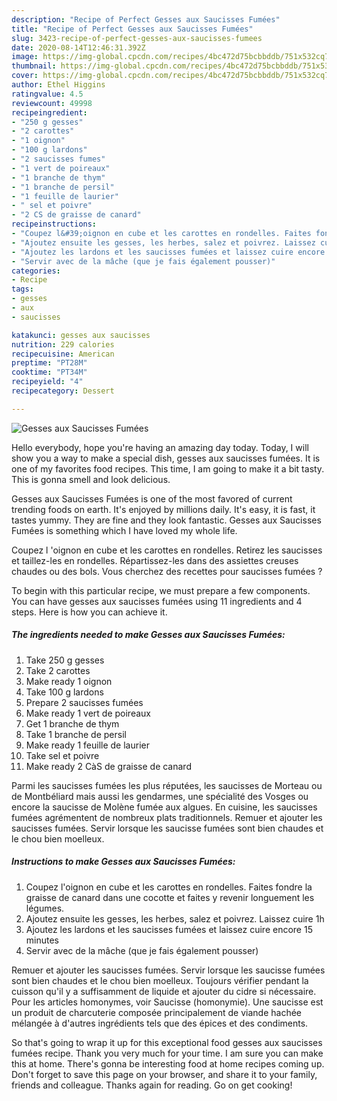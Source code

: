```yaml
---
description: "Recipe of Perfect Gesses aux Saucisses Fumées"
title: "Recipe of Perfect Gesses aux Saucisses Fumées"
slug: 3423-recipe-of-perfect-gesses-aux-saucisses-fumees
date: 2020-08-14T12:46:31.392Z
image: https://img-global.cpcdn.com/recipes/4bc472d75bcbbddb/751x532cq70/gesses-aux-saucisses-fumees-photo-principale-de-la-recette.jpg
thumbnail: https://img-global.cpcdn.com/recipes/4bc472d75bcbbddb/751x532cq70/gesses-aux-saucisses-fumees-photo-principale-de-la-recette.jpg
cover: https://img-global.cpcdn.com/recipes/4bc472d75bcbbddb/751x532cq70/gesses-aux-saucisses-fumees-photo-principale-de-la-recette.jpg
author: Ethel Higgins
ratingvalue: 4.5
reviewcount: 49998
recipeingredient:
- "250 g gesses"
- "2 carottes"
- "1 oignon"
- "100 g lardons"
- "2 saucisses fumes"
- "1 vert de poireaux"
- "1 branche de thym"
- "1 branche de persil"
- "1 feuille de laurier"
- " sel et poivre"
- "2 CS de graisse de canard"
recipeinstructions:
- "Coupez l&#39;oignon en cube et les carottes en rondelles. Faites fondre la graisse de canard dans une cocotte et faites y revenir longuement les légumes."
- "Ajoutez ensuite les gesses, les herbes, salez et poivrez. Laissez cuire 1h"
- "Ajoutez les lardons et les saucisses fumées et laissez cuire encore 15 minutes"
- "Servir avec de la mâche (que je fais également pousser)"
categories:
- Recipe
tags:
- gesses
- aux
- saucisses

katakunci: gesses aux saucisses 
nutrition: 229 calories
recipecuisine: American
preptime: "PT28M"
cooktime: "PT34M"
recipeyield: "4"
recipecategory: Dessert

---
```



![Gesses aux Saucisses Fumées](https://img-global.cpcdn.com/recipes/4bc472d75bcbbddb/751x532cq70/gesses-aux-saucisses-fumees-photo-principale-de-la-recette.jpg)

Hello everybody, hope you're having an amazing day today. Today, I will show you a way to make a special dish, gesses aux saucisses fumées. It is one of my favorites food recipes. This time, I am going to make it a bit tasty. This is gonna smell and look delicious.

Gesses aux Saucisses Fumées is one of the most favored of current trending foods on earth. It's enjoyed by millions daily. It's easy, it is fast, it tastes yummy. They are fine and they look fantastic. Gesses aux Saucisses Fumées is something which I have loved my whole life.

Coupez l &#39;oignon en cube et les carottes en rondelles. Retirez les saucisses et taillez-les en rondelles. Répartissez-les dans des assiettes creuses chaudes ou des bols. Vous cherchez des recettes pour saucisses fumées ?


To begin with this particular recipe, we must prepare a few components. You can have gesses aux saucisses fumées using 11 ingredients and 4 steps. Here is how you can achieve it.

<!--inarticleads1-->

##### The ingredients needed to make Gesses aux Saucisses Fumées:

1. Take 250 g gesses
1. Take 2 carottes
1. Make ready 1 oignon
1. Take 100 g lardons
1. Prepare 2 saucisses fumées
1. Make ready 1 vert de poireaux
1. Get 1 branche de thym
1. Take 1 branche de persil
1. Make ready 1 feuille de laurier
1. Take  sel et poivre
1. Make ready 2 CàS de graisse de canard


Parmi les saucisses fumées les plus réputées, les saucisses de Morteau ou de Montbéliard mais aussi les gendarmes, une spécialité des Vosges ou encore la saucisse de Molène fumée aux algues. En cuisine, les saucisses fumées agrémentent de nombreux plats traditionnels. Remuer et ajouter les saucisses fumées. Servir lorsque les saucisse fumées sont bien chaudes et le chou bien moelleux. 

<!--inarticleads2-->

##### Instructions to make Gesses aux Saucisses Fumées:

1. Coupez l&#39;oignon en cube et les carottes en rondelles. Faites fondre la graisse de canard dans une cocotte et faites y revenir longuement les légumes.
1. Ajoutez ensuite les gesses, les herbes, salez et poivrez. Laissez cuire 1h
1. Ajoutez les lardons et les saucisses fumées et laissez cuire encore 15 minutes
1. Servir avec de la mâche (que je fais également pousser)


Remuer et ajouter les saucisses fumées. Servir lorsque les saucisse fumées sont bien chaudes et le chou bien moelleux. Toujours vérifier pendant la cuisson qu&#39;il y a suffisamment de liquide et ajouter du cidre si nécessaire. Pour les articles homonymes, voir Saucisse (homonymie). Une saucisse est un produit de charcuterie composée principalement de viande hachée mélangée à d&#39;autres ingrédients tels que des épices et des condiments. 

So that's going to wrap it up for this exceptional food gesses aux saucisses fumées recipe. Thank you very much for your time. I am sure you can make this at home. There's gonna be interesting food at home recipes coming up. Don't forget to save this page on your browser, and share it to your family, friends and colleague. Thanks again for reading. Go on get cooking!
